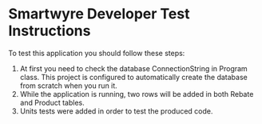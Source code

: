 # Smartwyre Developer Test Instructions

To test this application you should follow these steps:

 1. At first you need to check the database ConnectionString in Program class. This project is configured to automatically create the database from scratch when you run it.
 2. While the application is running, two rows will be added in both Rebate and Product tables.
 3. Units tests were added in order to test the produced code.